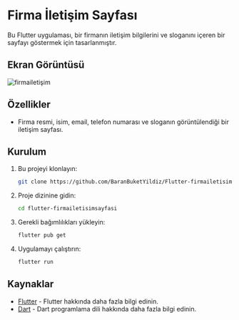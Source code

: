 # Firma İletişim Sayfası

Bu Flutter uygulaması, bir firmanın iletişim bilgilerini ve sloganını içeren bir sayfayı göstermek için tasarlanmıştır.

## Ekran Görüntüsü
![firmailetişim](https://github.com/BaranBuketYildiz/Flutter-firmailetisimsayfasi/assets/126967473/fdc2adac-a439-4945-9de1-e2abe24c6cf5)

## Özellikler

- Firma resmi, isim, email, telefon numarası ve sloganın görüntülendiği bir iletişim sayfası.

## Kurulum

1. Bu projeyi klonlayın:

   ```bash
   git clone https://github.com/BaranBuketYildiz/Flutter-firmailetisimsayfasi.git
   
2. Proje dizinine gidin:

   ```bash
   cd flutter-firmailetisimsayfasi
   
3. Gerekli bağımlılıkları yükleyin:

   ```bash
   flutter pub get

   
4. Uygulamayı çalıştırın:

   ```bash
   flutter run

## Kaynaklar

- [Flutter](https://flutter.dev/) - Flutter hakkında daha fazla bilgi edinin.
- [Dart](https://dart.dev/) - Dart programlama dili hakkında daha fazla bilgi edinin.

    
